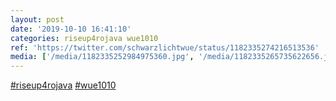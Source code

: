 ```yaml
---
layout: post
date: '2019-10-10 16:41:10'
categories: riseup4rojava wue1010
ref: 'https://twitter.com/schwarzlichtwue/status/1182335274216513536'
media: ['/media/1182335252984975360.jpg', '/media/1182335265735622656.jpg']
---
```

[#riseup4rojava](/t/riseup4rojava) [#wue1010](/t/wue1010) 
